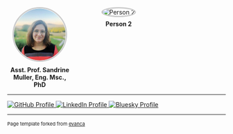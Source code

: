 <style>
.profile-grid {
  display: flex;
  flex-wrap: wrap;
  gap: 2rem;
}
.profile-card {
  text-align: center;
  width: 150px;
  position: relative;
}
.profile-img {
  width: 120px;
  height: 120px;
  object-fit: cover;
  border-radius: 50%;
  border: 3px solid #ccc;
  cursor: pointer;
  transition: border-color 0.3s;
}
.profile-img:hover {
  border-color: #0078d7;
}
.profile-name {
  margin-top: 0.5em;
  font-weight: bold;
}
.profile-bio {
  display: none;
  position: absolute;
  top: 140px;
  left: 0;
  width: 100%;
  background: #f8f8f8;
  border: 1px solid #ccc;
  padding: 0.7em;
  border-radius: 8px;
  z-index: 10;
  box-shadow: 0 2px 8px rgba(0,0,0,0.1);
}
.profile-card.active .profile-bio {
  display: block;
}
</style>

<div class="profile-grid">
  <div class="profile-card" onclick="this.classList.toggle('active')">
    <img class="profile-img" src="/images/sandrine_portrait.png" alt="Sandrine Muller">
    <div class="profile-name">Asst. Prof. Sandrine Muller, Eng. Msc., PhD</div>
    <div class="profile-bio">Sandrine Muller is a tenure track assistant professor at the LIGLAB (Informatics Laboratory of Grenoble), Grenoble-Alpes University (UGA). In April 2025, Sandrine joined UGA, hosting one of the top AI French cluster, to pursue her academic career in AI for health. During her academic career, Sandrine specialized in the fields of artificial intelligence (AI) applied to chemoinformatics, genomics, and brain imaging with core component in methodology. Her current interests are on data integration, health use cases, and Bayesian generative modelling. 
    With a PhD in neuroscience, her expertise lies in statistical analysis applied to high-dimensional health data, particularly in small sample size problems.
    Throughout her scientific career, both in academia and the private sector, she has collaborated with renowned institutions such as the Swiss Federal Institute of Technology in Lausanne (EPFL), Harvard Medical School/Massachusetts General Hospital, Duke University, and the Broad Institute of MIT and Harvard.
    Her work encompasses various aspects of health, from chemical biology (gene expression analysis to biomarker discovery), and extends to machine learning domains, including signal processing, Bayesian statistics, predictive analysis, biological networks, and experimental design.</div>
  </div>
  <div class="profile-card" onclick="this.classList.toggle('active')">
    <img class="profile-img" src="person2.jpg" alt="Person 2">
    <div class="profile-name">Person 2</div>
    <div class="profile-bio">Person 2 specializes in data science and open-source projects.</div>
  </div>
  <!-- Add more profiles as needed -->
</div>

---


<p>
  <a href="https://github.com/sandrine-muller-research/" target="_blank" title="GitHub">
    <img src="https://img.shields.io/badge/-GitHub-black?style=flat&logo=github&logoColor=white" alt="GitHub Profile">
  </a>
  <a href="https://www.linkedin.com/in/sandrine-muller-phd-ba459725/" target="_blank" title="LinkedIn">
    <img src="https://img.shields.io/badge/-LinkedIn-blue?style=flat&logo=linkedin&logoColor=white" alt="LinkedIn Profile">
  </a>
  <a href="https://bsky.app/profile/sandrine-muller.bsky.social" target="_blank" title="Bluesky">
    <img src="https://img.shields.io/badge/-Bluesky-00A1E4?style=flat&logo=bluesky&logoColor=white" alt="Bluesky Profile">
  </a>
</p>

---
<p style="font-size:11px">Page template forked from <a href="https://github.com/evanca/quick-portfolio">evanca</a></p>
<!-- Remove above link if you don't want to attibute -->
